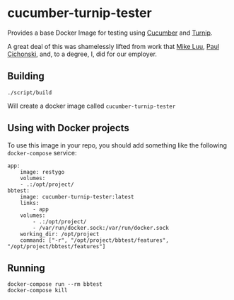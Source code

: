 # cucumber-turnip-tester

Provides a base Docker Image for testing using [Cucumber](https://cucumber.io) and
[Turnip](https://github.com/jnicklas/turnip).

A great deal of this was shamelessly lifted from work that [Mike Luu](https://github.com/munkyboy),
[Paul Cichonski](https://github.com/paulcichonski), and, to a degree, I, did for our employer.

## Building

    ./script/build

Will create a docker image called `cucumber-turnip-tester`

## Using with Docker projects

To use this image in your repo, you should add something like the following `docker-compose` service:

    app:
        image: restygo
        volumes:
        - .:/opt/project/
    bbtest:
        image: cucumber-turnip-tester:latest
        links:
            - app
        volumes:
            - .:/opt/project/
            - /var/run/docker.sock:/var/run/docker.sock
        working_dir: /opt/project
        command: ["-r", "/opt/project/bbtest/features", "/opt/project/bbtest/features"]

## Running

    docker-compose run --rm bbtest
    docker-compose kill
